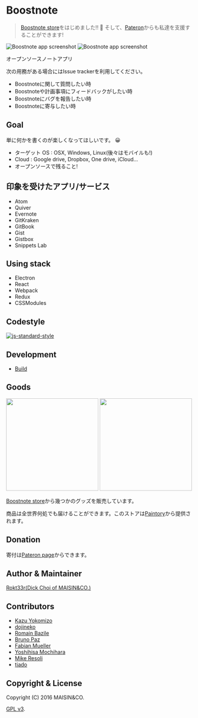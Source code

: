 # Boostnote

> [Boostnote store](#goods)をはじめました!! :tada: そして、[Pateron](https://www.patreon.com/boostnote)からも私達を支援することができます!

![Boostnote app screenshot](https://cloud.githubusercontent.com/assets/5865853/18662404/3aa42396-7f55-11e6-88bf-f4ec6505ee8f.png)
![Boostnote app screenshot](https://cloud.githubusercontent.com/assets/5865853/18662139/f491adac-7f53-11e6-8631-2a447af9f36a.png)

オープンソースノートアプリ

次の用務がある場合にはIssue trackerを利用してください。
- Boostnoteに関して質問したい時
- Boostnoteや計画事項にフィードバックがしたい時
- Boostnoteにバグを報告したい時
- Boostnoteに寄与したい時

## Goal

単に何かを書くのが楽しくなってほしいです。 :grinning:

- ターゲット OS : OSX, Windows, Linux(後々はモバイルも!)
- Cloud : Google drive, Dropbox, One drive, iCloud...
- オープンソースで残ること!

## 印象を受けたアプリ/サービス

- Atom
- Quiver
- Evernote
- GitKraken
- GitBook
- Gist
- Gistbox
- Snippets Lab


## Using stack

- Electron
- React
- Webpack
- Redux
- CSSModules

## Codestyle

[![js-standard-style](https://cdn.rawgit.com/feross/standard/master/badge.svg)](https://github.com/feross/standard)

## Development

- [Build](docs/build.md)

## Goods

<img src="https://b00st.io/images/t3.png" width="250"/>
<img src="https://b00st.io/images/t1.png" width="250"/>

[Boostnote store](https://boostnote.paintory.com/)から幾つかのグッズを販売しています。

商品は全世界何処でも届けることができます。このストアは[Paintory](https://paintory.com/)から提供されます。

## Donation

寄付は[Pateron page](https://www.patreon.com/boostnote)からできます。

## Author & Maintainer

[Rokt33r(Dick Choi of MAISIN&CO.)](https://github.com/rokt33r)

## Contributors

- [Kazu Yokomizo](https://github.com/kazup01)
- [dojineko](https://github.com/dojineko)
- [Romain Bazile](https://github.com/gromain)
- [Bruno Paz](https://github.com/brpaz)
- [Fabian Mueller](https://github.com/dotcs)
- [Yoshihisa Mochihara](https://github.com/yosmoc)
- [Mike Resoli](https://github.com/mikeres0)
- [tjado](https://github.com/tejado)

## Copyright & License

Copyright (C) 2016 MAISIN&CO.

[GPL v3](./LICENSE).
